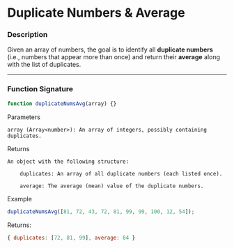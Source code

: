 # Duplicate Numbers & Average

### Description

Given an array of numbers, the goal is to identify all **duplicate numbers** (i.e., numbers that appear more than once) and return their **average** along with the list of duplicates.

---

### Function Signature

```javascript
function duplicateNumsAvg(array) {}
```

Parameters

    array (Array<number>): An array of integers, possibly containing duplicates.

Returns

    An object with the following structure:

        duplicates: An array of all duplicate numbers (each listed once).

        average: The average (mean) value of the duplicate numbers.

Example

```javascript
duplicateNumsAvg([81, 72, 43, 72, 81, 99, 99, 100, 12, 54]);
```

Returns:

```javascript
{ duplicates: [72, 81, 99], average: 84 }
```

